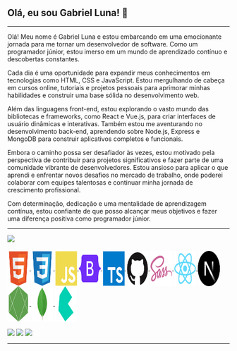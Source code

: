 ## Olá, eu sou Gabriel Luna! 👋

---

Olá! Meu nome é Gabriel Luna e estou embarcando em uma emocionante jornada para me tornar um desenvolvedor de software. Como um programador júnior, estou imerso em um mundo de aprendizado contínuo e descobertas constantes.

Cada dia é uma oportunidade para expandir meus conhecimentos em tecnologias como HTML, CSS e JavaScript. Estou mergulhando de cabeça em cursos online, tutoriais e projetos pessoais para aprimorar minhas habilidades e construir uma base sólida no desenvolvimento web.

Além das linguagens front-end, estou explorando o vasto mundo das bibliotecas e frameworks, como React e Vue.js, para criar interfaces de usuário dinâmicas e interativas. Também estou me aventurando no desenvolvimento back-end, aprendendo sobre Node.js, Express e MongoDB para construir aplicativos completos e funcionais.

Embora o caminho possa ser desafiador às vezes, estou motivado pela perspectiva de contribuir para projetos significativos e fazer parte de uma comunidade vibrante de desenvolvedores. Estou ansioso para aplicar o que aprendi e enfrentar novos desafios no mercado de trabalho, onde poderei colaborar com equipes talentosas e continuar minha jornada de crescimento profissional.

Com determinação, dedicação e uma mentalidade de aprendizagem contínua, estou confiante de que posso alcançar meus objetivos e fazer uma diferença positiva como programador júnior.

 ---

<div align="left">
  <a href="https://github.com/GabrielLuna1">
  <img height="180em" src="https://github-readme-stats.vercel.app/api/top-langs/?username=GabrielLuna1&layout=compact&langs_count=7&theme=dark"/>
</div>

<div style="display: inline_block"><br>
  <img align="center" alt="GL-HTML" height="80" width="50" src="https://raw.githubusercontent.com/devicons/devicon/master/icons/html5/html5-original.svg">
  <img align="center" alt="GL-CSS" height="80" width="50" src="https://raw.githubusercontent.com/devicons/devicon/master/icons/css3/css3-original.svg">
  <img align="center" alt="GL-Js" height="80" width="50" src="https://raw.githubusercontent.com/devicons/devicon/master/icons/javascript/javascript-plain.svg">
  <img align="center" alt="Bootstrap" height="80" width="50" src="https://raw.githubusercontent.com/devicons/devicon/master/icons/bootstrap/bootstrap-plain.svg">
  <img align="center" alt="TypeScript" height="80" width="50" src="https://raw.githubusercontent.com/devicons/devicon/master/icons/typescript/typescript-plain.svg">
  <img align="center" alt="GitHub" height="80" width="50" src="https://raw.githubusercontent.com/devicons/devicon/master/icons/github/github-original.svg">
  <img align="center" alt="Sass" height="80" width="50" src="https://raw.githubusercontent.com/devicons/devicon/master/icons/sass/sass-original.svg">
  <img align="center" alt="React" height="80" width="50" src="https://raw.githubusercontent.com/devicons/devicon/master/icons/react/react-original.svg">
  <img align="center" alt="Next.js" height="80" width="50" src="https://raw.githubusercontent.com/devicons/devicon/master/icons/nextjs/nextjs-original.svg">
  <img align="center" alt="Node.js" height="80" width="50" src="https://raw.githubusercontent.com/devicons/devicon/master/icons/nodejs/nodejs-plain.svg">
  <img align="center" alt="MongoDB" height="80" width="50" src="https://raw.githubusercontent.com/devicons/devicon/master/icons/mongodb/mongodb-original.svg">
  <img align="center" alt="Bulma" height="80" width="50" src="https://raw.githubusercontent.com/devicons/devicon/master/icons/bulma/bulma-plain.svg">
</div><br>

 <div> 
   <a href="https://instagram.com/Biel.Luna" target="_blank"><img src="https://img.shields.io/badge/-Instagram-         %23E4405F?style=for-the-badge&logo=instagram&logoColor=white" target="_blank"></a>
  <a href = "mailto:gabriellunajob@gmail.com"><img src="https://img.shields.io/badge/-Gmail-%23333?style=for-the-badge&logo=gmail&logoColor=white" target="_blank"></a>
  <a href="https://www.linkedin.com/in/gabriel-luna-14b00821b/" target="_blank"><img      src="https://img.shields.io/badge/-LinkedIn-%230077B5?style=for-the-badge&logo=linkedin&logoColor=white" target="_blank"></a>
 </div>
 
 ---
  ##
<div> 
  <img src="https://media1.giphy.com/media/v1.Y2lkPTc5MGI3NjExYmxoMzluNnZkNzc0ZHYzYWxqdHhsbG8wZDMxajBhMG1kOWtyYXluYSZlcD12MV9pbnRlcm5hbF9naWZfYnlfaWQmY3Q9Zw/qgQUggAC3Pfv687qPC/giphy.gif" alt="">
</div>
 

  

